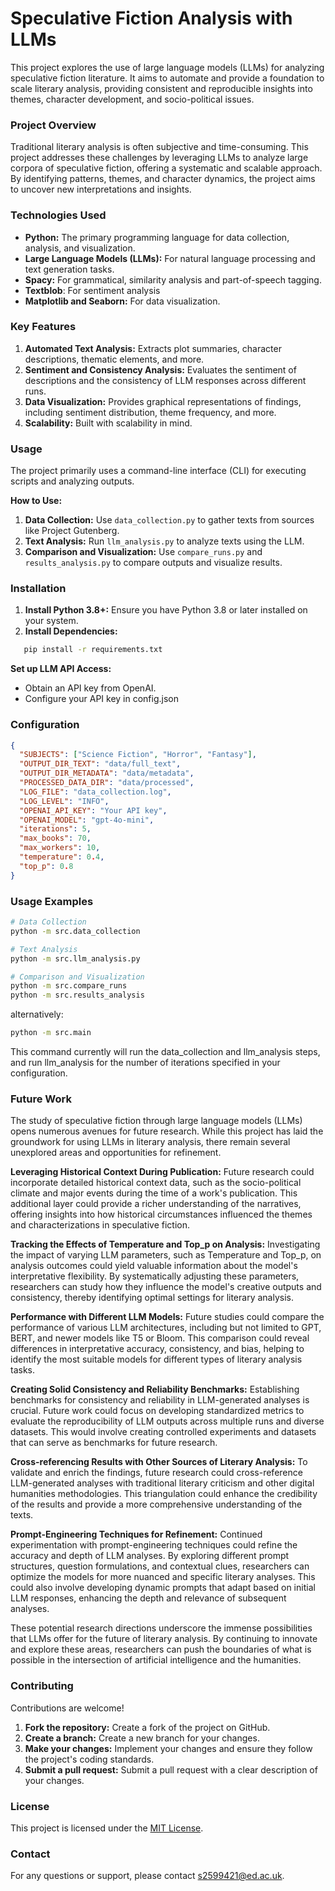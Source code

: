 # Speculative Fiction Analysis with LLMs

This project explores the use of large language models (LLMs) for analyzing speculative fiction literature. It aims to automate and provide a foundation to scale literary analysis, providing consistent and reproducible insights into themes, character development, and socio-political issues.

### Project Overview

Traditional literary analysis is often subjective and time-consuming. This project addresses these challenges by leveraging LLMs to analyze large corpora of speculative fiction, offering a systematic and scalable approach. By identifying patterns, themes, and character dynamics, the project aims to uncover new interpretations and insights.

### Technologies Used

- **Python:** The primary programming language for data collection, analysis, and visualization.
- **Large Language Models (LLMs):** For natural language processing and text generation tasks.
- **Spacy:** For grammatical, similarity analysis and part-of-speech tagging.
- **Textblob**: For sentiment analysis
- **Matplotlib and Seaborn:** For data visualization.

### Key Features

1. **Automated Text Analysis:** Extracts plot summaries, character descriptions, thematic elements, and more.
2. **Sentiment and Consistency Analysis:** Evaluates the sentiment of descriptions and the consistency of LLM responses across different runs.
3. **Data Visualization:** Provides graphical representations of findings, including sentiment distribution, theme frequency, and more.
4. **Scalability:** Built with scalability in mind.

### Usage

The project primarily uses a command-line interface (CLI) for executing scripts and analyzing outputs.

**How to Use:**

1. **Data Collection:** Use `data_collection.py` to gather texts from sources like Project Gutenberg.
2. **Text Analysis:** Run `llm_analysis.py` to analyze texts using the LLM.
3. **Comparison and Visualization:** Use `compare_runs.py` and `results_analysis.py` to compare outputs and visualize results.

### Installation

1. **Install Python 3.8+:** Ensure you have Python 3.8 or later installed on your system.
2. **Install Dependencies:**

```bash
   pip install -r requirements.txt
```

**Set up LLM API Access:**

- Obtain an API key from OpenAI.
- Configure your API key in config.json

### Configuration

```json
{
  "SUBJECTS": ["Science Fiction", "Horror", "Fantasy"],
  "OUTPUT_DIR_TEXT": "data/full_text",
  "OUTPUT_DIR_METADATA": "data/metadata",
  "PROCESSED_DATA_DIR": "data/processed",
  "LOG_FILE": "data_collection.log",
  "LOG_LEVEL": "INFO",
  "OPENAI_API_KEY": "Your API key",
  "OPENAI_MODEL": "gpt-4o-mini",
  "iterations": 5,
  "max_books": 70,
  "max_workers": 10,
  "temperature": 0.4,
  "top_p": 0.8
}
```

### Usage Examples

```bash
# Data Collection
python -m src.data_collection

# Text Analysis
python -m src.llm_analysis.py

# Comparison and Visualization
python -m src.compare_runs
python -m src.results_analysis

```

alternatively:

```bash
python -m src.main
```

This command currently will run the data_collection and llm_analysis steps, and run llm_analysis for the number of iterations specified in your configuration.

### Future Work

The study of speculative fiction through large language models (LLMs) opens numerous avenues for future research. While this project has laid the groundwork for using LLMs in literary analysis, there remain several unexplored areas and opportunities for refinement.

**Leveraging Historical Context During Publication:** Future research could incorporate detailed historical context data, such as the socio-political climate and major events during the time of a work's publication. This additional layer could provide a richer understanding of the narratives, offering insights into how historical circumstances influenced the themes and characterizations in speculative fiction.

**Tracking the Effects of Temperature and Top_p on Analysis:** Investigating the impact of varying LLM parameters, such as Temperature and Top_p, on analysis outcomes could yield valuable information about the model's interpretative flexibility. By systematically adjusting these parameters, researchers can study how they influence the model's creative outputs and consistency, thereby identifying optimal settings for literary analysis.

**Performance with Different LLM Models:** Future studies could compare the performance of various LLM architectures, including but not limited to GPT, BERT, and newer models like T5 or Bloom. This comparison could reveal differences in interpretative accuracy, consistency, and bias, helping to identify the most suitable models for different types of literary analysis tasks.

**Creating Solid Consistency and Reliability Benchmarks:** Establishing benchmarks for consistency and reliability in LLM-generated analyses is crucial. Future work could focus on developing standardized metrics to evaluate the reproducibility of LLM outputs across multiple runs and diverse datasets. This would involve creating controlled experiments and datasets that can serve as benchmarks for future research.

**Cross-referencing Results with Other Sources of Literary Analysis:** To validate and enrich the findings, future research could cross-reference LLM-generated analyses with traditional literary criticism and other digital humanities methodologies. This triangulation could enhance the credibility of the results and provide a more comprehensive understanding of the texts.

**Prompt-Engineering Techniques for Refinement:** Continued experimentation with prompt-engineering techniques could refine the accuracy and depth of LLM analyses. By exploring different prompt structures, question formulations, and contextual clues, researchers can optimize the models for more nuanced and specific literary analyses. This could also involve developing dynamic prompts that adapt based on initial LLM responses, enhancing the depth and relevance of subsequent analyses.

These potential research directions underscore the immense possibilities that LLMs offer for the future of literary analysis. By continuing to innovate and explore these areas, researchers can push the boundaries of what is possible in the intersection of artificial intelligence and the humanities.

### Contributing

Contributions are welcome!

1. **Fork the repository:** Create a fork of the project on GitHub.
2. **Create a branch:** Create a new branch for your changes.
3. **Make your changes:** Implement your changes and ensure they follow the project's coding standards.
4. **Submit a pull request:** Submit a pull request with a clear description of your changes.

### License

This project is licensed under the [MIT License](vscode-webview://1dfbo1r3ig1tpkoru0cp1840vs7r71jms0v1p8f5vg8q3r59ct9c/LICENSE).

### Contact

For any questions or support, please contact s2599421@ed.ac.uk.
